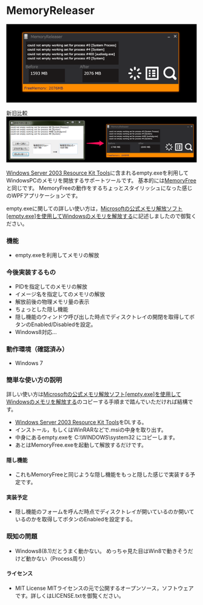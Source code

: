 ﻿MemoryReleaser
==========
![ScreenShot](/screenshots/ss_001.png)

新旧比較
![ScreenShot](/screenshots/ss_002.png)

[Windows Server 2003 Resource Kit Tools](http://www.microsoft.com/en-us/download/details.aspx?displaylang=en&id=17657)に含まれるempty.exeを利用してWindowsPCのメモリを開放するサポートツールです。
基本的には[MemoryFree](https://github.com/yagi2/MemoryFree)と同じです。
MemoryFreeの動作をするちょっとスタイリッシュになった感じのWPFアプリケーションです。

empty.exeに関しての詳しい使い方は，[Microsoftの公式メモリ解放ソフト[empty.exe]を使用してWindowsのメモリを解放する](http://blog.yagi2.com/?p=429#more-429)に記述しましたので御覧ください。

### 機能
* empty.exeを利用してメモリの解放

### 今後実装するもの
* PIDを指定してのメモリの解放
* イメージ名を指定してのメモリの解放
* 解放前後の物理メモリ量の表示
* ちょっとした隠し機能
* 隠し機能のウィンドウ呼び出した時点でディスクトレイの開閉を取得してボタンのEnabled/Disabledを設定。
* Windows8対応…

### 動作環境（確認済み）
* Windows 7

### 簡単な使い方の説明
詳しい使い方は[Microsoftの公式メモリ解放ソフト[empty.exe]を使用してWindowsのメモリを解放する](http://blog.yagi2.com/?p=429#more-429)のコピーする手順まで踏んでいただければ結構です。

* [Windows Server 2003 Resource Kit Tools](http://www.microsoft.com/en-us/download/details.aspx?displaylang=en&id=17657)をDLする。
* インストール，もしくはWinRARなどで.msiの中身を取り出す。
* 中身にあるempty.exeを C:\WINDOWS\system32 にコピーします。
* あとはMemoryFree.exeを起動して解放するだけです。

#### 隠し機能
* これもMemoryFreeと同じような隠し機能をもっと隠した感じで実装する予定です。

#### 実装予定
* 隠し機能のフォームを呼んだ時点でディスクトレイが開いているのか開いているのかを取得してボタンのEnabledを設定する。

### 既知の問題
* Windows8(8.1)だとうまく動かない。 めっちゃ見た目はWin8で動きそうだけど動かない（Process周り）

#### ライセンス
* MIT License
MITライセンスの元で公開するオープンソース，ソフトウェアです。詳しくはLICENSE.txtを御覧ください。
